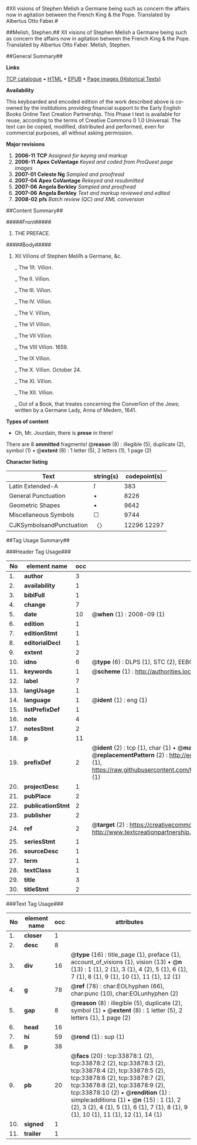 #XII visions of Stephen Melish a Germane being such as concern the affairs now in agitation between the French King & the Pope. Translated by Albertus Otto Faber.#

##Melish, Stephen.##
XII visions of Stephen Melish a Germane being such as concern the affairs now in agitation between the French King & the Pope. Translated by Albertus Otto Faber.
Melish, Stephen.

##General Summary##

**Links**

[TCP catalogue](http://www.ota.ox.ac.uk/tcp/)  • 
[HTML](http://tei.it.ox.ac.uk/tcp/Texts-HTML/free/A50/A50563.html)  • 
[EPUB](http://tei.it.ox.ac.uk/tcp/Texts-EPUB/free/A50/A50563.epub) • 
[Page images (Historical Texts)](https://data.historicaltexts.jisc.ac.uk/view?pubId=eebo-99829438e&pageId=eebo-99829438e-33878-1)

**Availability**

This keyboarded and encoded edition of the
	       work described above is co-owned by the institutions
	       providing financial support to the Early English Books
	       Online Text Creation Partnership. This Phase I text is
	       available for reuse, according to the terms of Creative
	       Commons 0 1.0 Universal. The text can be copied,
	       modified, distributed and performed, even for
	       commercial purposes, all without asking permission.

**Major revisions**

1. __2006-11__ __TCP__ *Assigned for keying and markup*
1. __2006-11__ __Apex CoVantage__ *Keyed and coded from ProQuest page images*
1. __2007-01__ __Celeste Ng__ *Sampled and proofread*
1. __2007-04__ __Apex CoVantage__ *Rekeyed and resubmitted*
1. __2007-06__ __Angela Berkley__ *Sampled and proofread*
1. __2007-06__ __Angela Berkley__ *Text and markup reviewed and edited*
1. __2008-02__ __pfs__ *Batch review (QC) and XML conversion*

##Content Summary##

#####Front#####

1. THE PREFACE.

#####Body#####

1. XII Viſions of Stephen Meliſh a Germane, &c.

    _ The 1ſt. Viſion.

    _ The II. Viſion.

    _ The III. Viſion.

    _ The IV. Viſion.

    _ The V. Viſion,

    _ The VI Viſion.

    _ The VII Viſion.

    _ The VIII Viſion. 1659.

    _ The IX Viſion.

    _ The X. Viſion. October 24.

    _ The XI. Viſion.

    _ The XII. Viſion.

    _ Out of a Book, that treates concerning the Converſion of the Jews; written by a Germane Lady, Anna of Medem, 1641.

**Types of content**

  * Oh, Mr. Jourdain, there is **prose** in there!

There are 8 **ommitted** fragments! 
 @__reason__ (8) : illegible (5), duplicate (2), symbol (1)  •  @__extent__ (8) : 1 letter (5), 2 letters (1), 1 page (2)

**Character listing**


|Text|string(s)|codepoint(s)|
|---|---|---|
|Latin Extended-A|ſ|383|
|General Punctuation|•|8226|
|Geometric Shapes|▪|9642|
|Miscellaneous Symbols|☐|9744|
|CJKSymbolsandPunctuation|〈〉|12296 12297|

##Tag Usage Summary##

###Header Tag Usage###

|No|element name|occ|attributes|
|---|---|---|---|
|1.|__author__|3||
|2.|__availability__|1||
|3.|__biblFull__|1||
|4.|__change__|7||
|5.|__date__|10| @__when__ (1) : 2008-09 (1)|
|6.|__edition__|1||
|7.|__editionStmt__|1||
|8.|__editorialDecl__|1||
|9.|__extent__|2||
|10.|__idno__|6| @__type__ (6) : DLPS (1), STC (2), EEBO-CITATION (1), PROQUEST (1), VID (1)|
|11.|__keywords__|1| @__scheme__ (1) : http://authorities.loc.gov/ (1)|
|12.|__label__|7||
|13.|__langUsage__|1||
|14.|__language__|1| @__ident__ (1) : eng (1)|
|15.|__listPrefixDef__|1||
|16.|__note__|4||
|17.|__notesStmt__|2||
|18.|__p__|11||
|19.|__prefixDef__|2| @__ident__ (2) : tcp (1), char (1)  •  @__matchPattern__ (2) : ([0-9\-]+):([0-9IVX]+) (1), (.+) (1)  •  @__replacementPattern__ (2) : http://eebo.chadwyck.com/downloadtiff?vid=$1&page=$2 (1), https://raw.githubusercontent.com/textcreationpartnership/Texts/master/tcpchars.xml#$1 (1)|
|20.|__projectDesc__|1||
|21.|__pubPlace__|2||
|22.|__publicationStmt__|2||
|23.|__publisher__|2||
|24.|__ref__|2| @__target__ (2) : https://creativecommons.org/publicdomain/zero/1.0/ (1), http://www.textcreationpartnership.org/docs/. (1)|
|25.|__seriesStmt__|1||
|26.|__sourceDesc__|1||
|27.|__term__|1||
|28.|__textClass__|1||
|29.|__title__|3||
|30.|__titleStmt__|2||


###Text Tag Usage###

|No|element name|occ|attributes|
|---|---|---|---|
|1.|__closer__|1||
|2.|__desc__|8||
|3.|__div__|16| @__type__ (16) : title_page (1), preface (1), account_of_visions (1), vision (13)  •  @__n__ (13) : 1 (1), 2 (1), 3 (1), 4 (2), 5 (1), 6 (1), 7 (1), 8 (1), 9 (1), 10 (1), 11 (1), 12 (1)|
|4.|__g__|78| @__ref__ (78) : char:EOLhyphen (66), char:punc (10), char:EOLunhyphen (2)|
|5.|__gap__|8| @__reason__ (8) : illegible (5), duplicate (2), symbol (1)  •  @__extent__ (8) : 1 letter (5), 2 letters (1), 1 page (2)|
|6.|__head__|16||
|7.|__hi__|59| @__rend__ (1) : sup (1)|
|8.|__p__|38||
|9.|__pb__|20| @__facs__ (20) : tcp:33878:1 (2), tcp:33878:2 (2), tcp:33878:3 (2), tcp:33878:4 (2), tcp:33878:5 (2), tcp:33878:6 (2), tcp:33878:7 (2), tcp:33878:8 (2), tcp:33878:9 (2), tcp:33878:10 (2)  •  @__rendition__ (1) : simple:additions (1)  •  @__n__ (15) : 1 (1), 2 (2), 3 (2), 4 (1), 5 (1), 6 (1), 7 (1), 8 (1), 9 (1), 10 (1), 11 (1), 12 (1), 14 (1)|
|10.|__signed__|1||
|11.|__trailer__|1||
